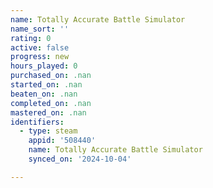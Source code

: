 ```yaml
---
name: Totally Accurate Battle Simulator
name_sort: ''
rating: 0
active: false
progress: new
hours_played: 0
purchased_on: .nan
started_on: .nan
beaten_on: .nan
completed_on: .nan
mastered_on: .nan
identifiers:
  - type: steam
    appid: '508440'
    name: Totally Accurate Battle Simulator
    synced_on: '2024-10-04'

---
```

